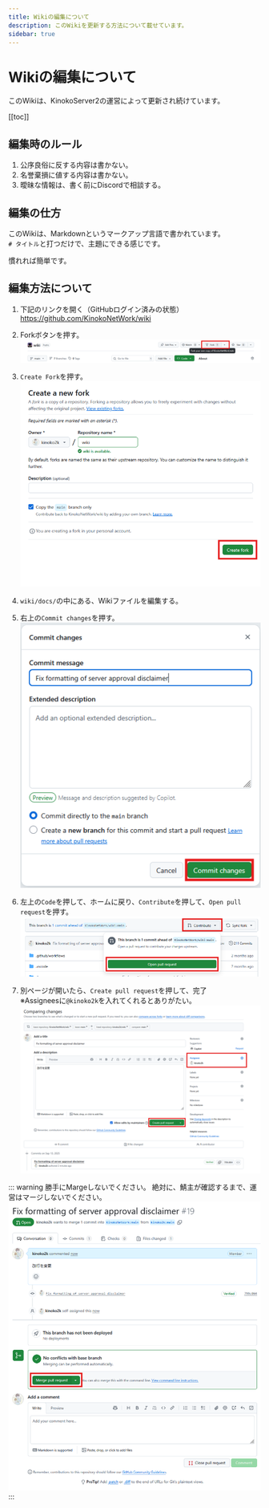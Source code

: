 ```yaml
---
title: Wikiの編集について
description: このWikiを更新する方法について載せています。
sidebar: true
---
```

# Wikiの編集について
このWikiは、KinokoServer2の運営によって更新され続けています。<br>

[[toc]]

## 編集時のルール
1. 公序良俗に反する内容は書かない。
2. 名誉棄損に値する内容は書かない。
3. 曖昧な情報は、書く前にDiscordで相談する。

## 編集の仕方
このWikiは、Markdownというマークアップ言語で書かれています。  
`# タイトル`と打つだけで、主題にできる感じです。

慣れれば簡単です。

## 編集方法について
1. 下記のリンクを開く（GitHubログイン済みの状態）  
https://github.com/KinokoNetWork/wiki

2. Forkボタンを押す。
![](../images/pr_1.png)

3. `Create Fork`を押す。
![](../images/pr_2.png)

4. `wiki/docs/`の中にある、Wikiファイルを編集する。

5. 右上の`Commit changes`を押す。
![](../images/pr_3.png)

6. 左上の`Code`を押して、ホームに戻り、`Contribute`を押して、`Open pull request`を押す。
![](../images/pr_4.png)

7. 別ページが開いたら、`Create pull request`を押して、完了  
※Assigneesに`@kinoko2k`を入れてくれるとありがたい。  
![](../images/pr_5.png)

::: warning 勝手にMargeしないでください。
絶対に、鯖主が確認するまで、運営はマージしないでください。  
![](../images/pr_merge.png)
:::